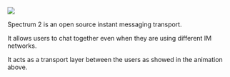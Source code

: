 ![](http://spectrum.im/animation.gif)

Spectrum 2 is an open source instant messaging transport.

It allows users to chat together even when they are using different IM networks.

It acts as a transport layer between the users as showed in the animation above. 
